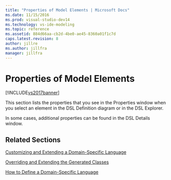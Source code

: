 ```yaml
---
title: "Properties of Model Elements | Microsoft Docs"
ms.date: 11/15/2016
ms.prod: visual-studio-dev14
ms.technology: vs-ide-modeling
ms.topic: reference
ms.assetid: 884d66aa-cb2d-4be0-ae45-8360a01f1c7d
caps.latest.revision: 8
author: jillre
ms.author: jillfra
manager: jillfra
---
```

# Properties of Model Elements
[!INCLUDE[vs2017banner](../includes/vs2017banner.md)]

This section lists the properties that you see in the Properties window when you select an element in the DSL Definition diagram or in the DSL Explorer.

 In some cases, additional properties can be found in the DSL Details window.

## Related Sections
 [Customizing and Extending a Domain-Specific Language](../modeling/customizing-and-extending-a-domain-specific-language.md)

 [Overriding and Extending the Generated Classes](../modeling/overriding-and-extending-the-generated-classes.md)

 [How to Define a Domain-Specific Language](../modeling/how-to-define-a-domain-specific-language.md)

